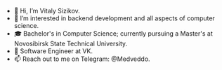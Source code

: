 - 👋 Hi, I’m Vitaly Sizikov.
- 👀 I’m interested in backend development and all aspects of computer science.
- 🎓 Bachelor's in Computer Science; currently pursuing a Master's at Novosibirsk State Technical University.
- 💼 Software Engineer at VK.
- 📫 Reach out to me on Telegram: @Medveddo.
